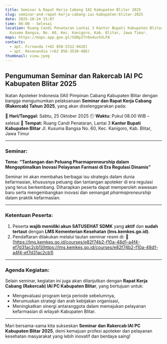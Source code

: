 ```yaml
---
title: Seminar & Rapat Kerja Cabang IAI Kabupaten Blitar 2025
slug: seminar-and-rapat-kerja-cabang-iai-kabupaten-blitar-2025
date: 2025-10-24 15:07
time: 08:00 - Selesai
location: Ruang Candi Penataran Lantai 3 Kantor Bupati Kabupaten Blitar,  Jl.
  Kusuma Bangsa, No. 60, Kec. Kanigoro, Kab. Blitar, Jawa Timur.
maps: https://maps.app.goo.gl/SGRp2Tn9x4uvSVLF8
contacts:
  - apt. Firnanda (+62 858-5312-9428)
  - apt. Revonandia (+62 856-3530-486)
thumbnail: view.jpeg
---
```

## **Pengumuman Seminar dan Rakercab IAI PC Kabupaten Blitar 2025**

Ikatan Apoteker Indonesia (IAI) Pimpinan Cabang Kabupaten Blitar dengan bangga mengumumkan pelaksanaan **Seminar dan Rapat Kerja Cabang (Rakercab) Tahun 2025**, yang akan diselenggarakan pada:

📅 **Hari/Tanggal:** Sabtu, 25 Oktober 2025
🕘 **Waktu:** Pukul 08.00 WIB – selesai
📍 **Tempat:** Ruang Candi Penataran, Lantai 3
**Kantor Bupati Kabupaten Blitar**
Jl. Kusuma Bangsa No. 60, Kec. Kanigoro, Kab. Blitar, Jawa Timur

---

### **Seminar:**

**Tema:**
**“Tantangan dan Peluang Pharmapreneurship dalam Mengoptimalkan Inovasi Pelayanan Farmasi di Era Regulasi Dinamis”**

Seminar ini akan membahas berbagai isu strategis dalam dunia kefarmasian, khususnya peluang dan tantangan apoteker di era regulasi yang terus berkembang. Diharapkan peserta dapat memperoleh wawasan baru serta mengembangkan inovasi dan semangat *pharmapreneurship* dalam praktik kefarmasian.

---

### **Ketentuan Peserta:**

1. Peserta **wajib memiliki akun SATUSEHAT SDMK** yang **aktif** dan **sudah tertaut** dengan **LMS Kementerian Kesehatan (lms.kemkes.go.id)**.
2. Pendaftaran dilakukan melalui tautan seminar resmi di:
   🔗 [https://lms.kemkes.go.id/courses/e82f74b2-f10a-48d1-a4f4-ef7d31ac2cb1](https://lms.kemkes.go.id/courses/e82f74b2-f10a-48d1-a4f4-ef7d31ac2cb1)

---

### **Agenda Kegiatan:**

Selain seminar, kegiatan ini juga akan dilanjutkan dengan **Rapat Kerja Cabang (Rakercab) IAI PC Kabupaten Blitar**, yang bertujuan untuk:

* Mengevaluasi program kerja periode sebelumnya,
* Merumuskan strategi dan arah kebijakan organisasi,
* Meningkatkan sinergi antaranggota dalam memajukan pelayanan kefarmasian di wilayah Kabupaten Blitar.

---

Mari bersama-sama kita sukseskan **Seminar dan Rakercab IAI PC Kabupaten Blitar 2025**, demi kemajuan profesi apoteker dan pelayanan kesehatan masyarakat yang lebih inovatif dan berdaya saing!
